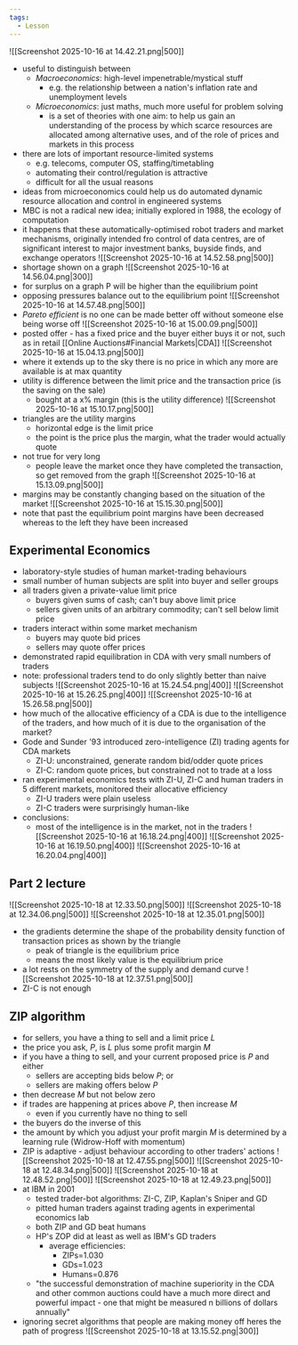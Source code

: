 ```yaml
---
tags:
  - Lesson
---
```

![[Screenshot 2025-10-16 at 14.42.21.png|500]]
- useful to distinguish between
	- *Macroeconomics*: high-level impenetrable/mystical stuff
		- e.g. the relationship between a nation's inflation rate and unemployment levels
	- *Microeconomics*: just maths, much more useful for problem solving
		- is a set of theories with one aim: to help us gain an understanding of the process by which scarce resources are allocated among alternative uses, and of the role of prices and markets in this process
- there are lots of important resource-limited systems
	- e.g. telecoms, computer OS, staffing/timetabling
	- automating their control/regulation is attractive 
	- difficult for all the usual reasons
- ideas from microeconomics could help us do automated dynamic resource allocation and control in engineered systems
- MBC is not a radical new idea; initially explored in 1988, the ecology of computation 
- it happens that these automatically-optimised robot traders and market mechanisms, originally intended fro control of data centres, are of significant interest to major investment banks, buyside finds, and exchange operators
![[Screenshot 2025-10-16 at 14.52.58.png|500]]
- shortage shown on a graph
![[Screenshot 2025-10-16 at 14.56.04.png|300]]
- for surplus on a graph P will be higher than the equilibrium point
- opposing pressures balance out to the equilibrium point
![[Screenshot 2025-10-16 at 14.57.48.png|500]]
- *Pareto efficient* is no one can be made better off without someone else being worse off
![[Screenshot 2025-10-16 at 15.00.09.png|500]]
- posted offer - has a fixed price and the buyer either buys it or not, such as in retail
[[Online Auctions#Financial Markets|CDA]]
![[Screenshot 2025-10-16 at 15.04.13.png|500]]
- where it extends up to the sky there is no price in which any more are available is at max quantity
- utility is difference between the limit price and the transaction price (is the saving on the sale)
	- bought at a x% margin (this is the utility difference)
![[Screenshot 2025-10-16 at 15.10.17.png|500]]
- triangles are the utility margins
	- horizontal edge is the limit price
	- the point is the price plus the margin, what the trader would actually quote
- not true for very long
	- people leave the market once they have completed the transaction, so get removed from the graph
![[Screenshot 2025-10-16 at 15.13.09.png|500]]
- margins may be constantly changing based on the situation of the market
![[Screenshot 2025-10-16 at 15.15.30.png|500]]
- note that past the equilibrium point margins have been decreased whereas to the left they have been increased
## Experimental Economics
- laboratory-style studies of human market-trading behaviours
- small number of human subjects are split into buyer and seller groups
- all traders given a private-value limit price
	- buyers given sums of cash; can't buy above limit price
	- sellers given units of an arbitrary commodity; can't sell below limit price
- traders interact within some market mechanism
	- buyers may quote bid prices
	- sellers may quote offer prices
- demonstrated rapid equilibration in CDA with very small numbers of traders
- note: professional traders tend to do only slightly better than naive subjects
![[Screenshot 2025-10-16 at 15.24.54.png|400]]
![[Screenshot 2025-10-16 at 15.26.25.png|400]]
![[Screenshot 2025-10-16 at 15.26.58.png|500]]
- how much of the allocative efficiency of a CDA is due to the intelligence of the traders, and how much of it is due to the organisation of the market?
- Gode and Sunder '93 introduced zero-intelligence (ZI) trading agents for CDA markets
	- ZI-U: unconstrained, generate random bid/odder quote prices
	- ZI-C: random quote prices, but constrained not to trade at a loss
- ran experimental economics tests with ZI-U, ZI-C and human traders in 5 different markets, monitored their allocative efficiency
	- ZI-U traders were plain useless
	- ZI-C traders were surprisingly human-like
- conclusions:
	- most of the intelligence is in the market, not in the traders
![[Screenshot 2025-10-16 at 16.18.24.png|400]]
![[Screenshot 2025-10-16 at 16.19.50.png|400]]
![[Screenshot 2025-10-16 at 16.20.04.png|400]]
## Part 2 lecture
![[Screenshot 2025-10-18 at 12.33.50.png|500]]
![[Screenshot 2025-10-18 at 12.34.06.png|500]]
![[Screenshot 2025-10-18 at 12.35.01.png|500]]
- the gradients determine the shape of the probability density function of transaction prices as shown by the triangle
	- peak of triangle is the equilibrium price
	- means the most likely value is the equilibrium price
- a lot rests on the symmetry of the supply and demand curve
![[Screenshot 2025-10-18 at 12.37.51.png|500]]
- ZI-C is not enough
## ZIP algorithm
- for sellers, you have a thing to sell and a limit price $L$ 
- the price you ask, $P$, is $L$ plus some profit margin $M$
- if you have a thing to sell, and your current proposed price is $P$ and either
	- sellers are accepting bids below $P$; or
	- sellers are making offers below $P$
- then decrease $M$ but not below zero
- if trades are happening at prices above $P$, then increase $M$ 
	- even if you currently have no thing to sell
- the buyers do the inverse of this
- the amount by which you adjust your profit margin $M$ is determined by a learning rule (Widrow-Hoff with momentum)
- ZIP is adaptive - adjust behaviour according to other traders' actions
![[Screenshot 2025-10-18 at 12.47.55.png|500]]
![[Screenshot 2025-10-18 at 12.48.34.png|500]]
![[Screenshot 2025-10-18 at 12.48.52.png|500]]
![[Screenshot 2025-10-18 at 12.49.23.png|500]]
- at IBM in 2001
	- tested trader-bot algorithms: ZI-C, ZIP, Kaplan's Sniper and GD
	- pitted human traders against trading agents in experimental economics lab
	- both ZIP and GD beat humans
	- HP's ZOP did at least as well as IBM's GD traders
		- average efficiencies: 
			- ZIPs=1.030
			- GDs=1.023
			- Humans=0.876
	- "the successful demonstration of machine superiority in the CDA and other common auctions could have a much more direct and powerful impact  - one that might be measured n billions of dollars annually"
- ignoring secret algorithms that people are making money off heres the path of progress
![[Screenshot 2025-10-18 at 13.15.52.png|300]]
